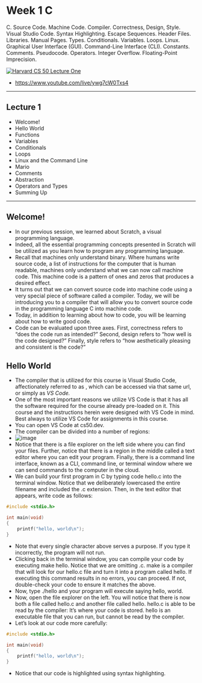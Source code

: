 # Week 1 C

C. Source Code. Machine Code. Compiler. Correctness, Design, Style. Visual Studio Code. Syntax Highlighting. Escape Sequences. Header Files. Libraries. Manual Pages. Types. Conditionals. Variables. Loops. Linux. Graphical User Interface (GUI). Command-Line Interface (CLI). Constants. Comments. Pseudocode. Operators. Integer Overflow. Floating-Point Imprecision.

[![Harvard CS 50 Lecture One](http://img.youtube.com/vi/ywg7cW0Txs4/0.jpg)](http://www.youtube.com/watch?v=ywg7cW0Txs4)
- https://www.youtube.com/live/ywg7cW0Txs4

___

## Lecture 1

- Welcome!
- Hello World
- Functions
- Variables
- Conditionals
- Loops
- Linux and the Command Line
- Mario
- Comments
- Abstraction
- Operators and Types
- Summing Up


___

## Welcome!

- In our previous session, we learned about Scratch, a visual programming language.
- Indeed, all the essential programming concepts presented in Scratch will be utilized as you learn how to program any programming language.
- Recall that machines only understand binary. Where humans write source code, a list of instructions for the computer that is human readable, machines only understand what we can now call machine code. This machine code is a pattern of ones and zeros that produces a desired effect.
- It turns out that we can convert source code into machine code using a very special piece of software called a compiler. Today, we will be introducing you to a compiler that will allow you to convert source code in the programming language C into machine code.
- Today, in addition to learning about how to code, you will be learning about how to write good code.
- Code can be evaluated upon three axes. First, correctness refers to “does the code run as intended?” Second, design refers to “how well is the code designed?” Finally, style refers to “how aesthetically pleasing and consistent is the code?”


## Hello World

- The compiler that is utilized for this course is Visual Studio Code, affectionately referred to as , which can be accessed via that same url, or simply as *VS Code.*
- One of the most important reasons we utilize VS Code is that it has all the software required for the course already pre-loaded on it. This course and the instructions herein were designed with VS Code in mind. Best always to utilize VS Code for assignments in this course.
- You can open VS Code at cs50.dev.
- The compiler can be divided into a number of regions:
- ![image](https://github.com/danielmassita/Harvard-CS50/assets/111195175/d901c1f6-9e5e-40ad-8526-f12c1f292484)
- Notice that there is a file explorer on the left side where you can find your files. Further, notice that there is a region in the middle called a text editor where you can edit your program. Finally, there is a command line interface, known as a CLI, command line, or terminal window where we can send commands to the computer in the cloud.
- We can build your first program in C by typing code hello.c into the terminal window. Notice that we deliberately lowercased the entire filename and included the .c extension. Then, in the text editor that appears, write code as follows:
```c
#include <stdio.h>

int main(void)
{
    printf("hello, world\n");
}
```
- Note that every single character above serves a purpose. If you type it incorrectly, the program will not run.
- Clicking back in the terminal window, you can compile your code by executing make hello. Notice that we are omitting .c. make is a compiler that will look for our hello.c file and turn it into a program called hello. If executing this command results in no errors, you can proceed. If not, double-check your code to ensure it matches the above.
- Now, type ./hello and your program will execute saying hello, world.
- Now, open the file explorer on the left. You will notice that there is now both a file called hello.c and another file called hello. hello.c is able to be read by the compiler: It’s where your code is stored. hello is an executable file that you can run, but cannot be read by the compiler.
- Let’s look at our code more carefully:
```c
#include <stdio.h>

int main(void)
{
    printf("hello, world\n");
}
```
- Notice that our code is highlighted using syntax highlighting.



